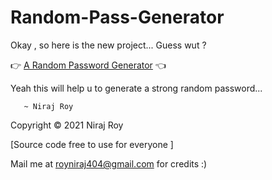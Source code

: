 # Random-Pass-Generator

Okay , so here is the new project...
Guess wut ? 

👉
[A Random Password Generator](https://genrandompassword.netlify.app/) 👈

Yeah this will help u to generate a strong random password...


       ~ Niraj Roy


Copyright © 2021
Niraj Roy

[Source code free to use for everyone ]

Mail me at royniraj404@gmail.com
for credits :)


